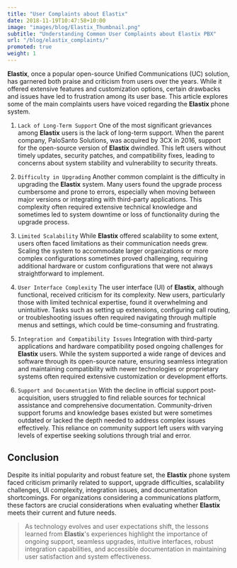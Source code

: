 ```yaml
---
title: "User Complaints about Elastix"
date: 2018-11-19T10:47:58+10:00
image: "images/blog/Elastix_Thumbnail.png"
subtitle: "Understanding Common User Complaints about Elastix PBX"
url: "/blog/elastix_complaints/"
promoted: true
weight: 1
---
```


**Elastix**, once a popular open-source Unified Communications (UC) solution, has garnered both praise and criticism from users over the years. While it offered extensive features and customization options, certain drawbacks and issues have led to frustration among its user base. This article explores some of the main complaints users have voiced regarding the **Elastix** phone system.

1. `Lack of Long-Term Support`
One of the most significant grievances among **Elastix** users is the lack of long-term support. When the parent company, PaloSanto Solutions, was acquired by 3CX in 2016, support for the open-source version of **Elastix** dwindled. This left users without timely updates, security patches, and compatibility fixes, leading to concerns about system stability and vulnerability to security threats.

2. `Difficulty in Upgrading`
Another common complaint is the difficulty in upgrading the **Elastix** system. Many users found the upgrade process cumbersome and prone to errors, especially when moving between major versions or integrating with third-party applications. This complexity often required extensive technical knowledge and sometimes led to system downtime or loss of functionality during the upgrade process.

3. `Limited Scalability`
While **Elastix** offered scalability to some extent, users often faced limitations as their communication needs grew. Scaling the system to accommodate larger organizations or more complex configurations sometimes proved challenging, requiring additional hardware or custom configurations that were not always straightforward to implement.

4. `User Interface Complexity`
The user interface (UI) of **Elastix**, although functional, received criticism for its complexity. New users, particularly those with limited technical expertise, found it overwhelming and unintuitive. Tasks such as setting up extensions, configuring call routing, or troubleshooting issues often required navigating through multiple menus and settings, which could be time-consuming and frustrating.

5. `Integration and Compatibility Issues`
Integration with third-party applications and hardware compatibility posed ongoing challenges for **Elastix** users. While the system supported a wide range of devices and software through its open-source nature, ensuring seamless integration and maintaining compatibility with newer technologies or proprietary systems often required extensive customization or development efforts.

6. `Support and Documentation`
With the decline in official support post-acquisition, users struggled to find reliable sources for technical assistance and comprehensive documentation. Community-driven support forums and knowledge bases existed but were sometimes outdated or lacked the depth needed to address complex issues effectively. This reliance on community support left users with varying levels of expertise seeking solutions through trial and error.

## Conclusion

Despite its initial popularity and robust feature set, the **Elastix** phone system faced criticism primarily related to support, upgrade difficulties, scalability challenges, UI complexity, integration issues, and documentation shortcomings. For organizations considering a communications platform, these factors are crucial considerations when evaluating whether **Elastix** meets their current and future needs.

> As technology evolves and user expectations shift, the lessons learned from **Elastix**'s experiences highlight the importance of ongoing support, seamless upgrades, intuitive interfaces, robust integration capabilities, and accessible documentation in maintaining user satisfaction and system effectiveness.
